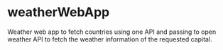 # weatherWebApp
Weather web app to fetch countries using one API and passing to open weather API to fetch the weather information of the requested capital.
